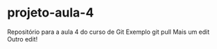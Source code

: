 # projeto-aula-4
Repositório para a aula 4 do curso de Git
Exemplo git pull
Mais um edit
Outro edit!
